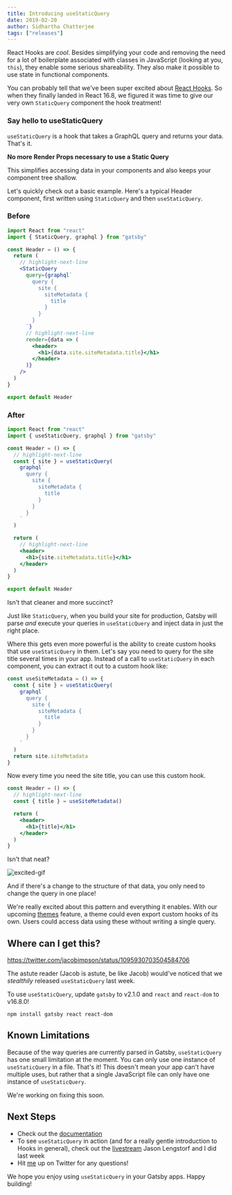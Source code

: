 ```yaml
---
title: Introducing useStaticQuery
date: 2019-02-20
author: Sidhartha Chatterjee
tags: ["releases"]
---
```


React Hooks are _cool_. Besides simplifying your code and removing the need for a lot of boilerplate associated with classes in JavaScript (looking at you, `this`), they enable some serious shareability. They also make it possible to use state in functional components.

You can probably tell that we've been super excited about [React Hooks][hooks-intro]. So when they finally landed in React 16.8, we figured it was time to give our very own `StaticQuery` component the hook treatment!

### Say hello to useStaticQuery

`useStaticQuery` is a hook that takes a GraphQL query and returns your data. That's it.

**No more Render Props necessary to use a Static Query**

This simplifies accessing data in your components and also keeps your component tree shallow.

Let's quickly check out a basic example. Here's a typical Header component, first written using `StaticQuery` and then `useStaticQuery`.

### Before

```jsx
import React from "react"
import { StaticQuery, graphql } from "gatsby"

const Header = () => {
  return (
    // highlight-next-line
    <StaticQuery
      query={graphql`
        query {
          site {
            siteMetadata {
              title
            }
          }
        }
      `}
      // highlight-next-line
      render={data => (
        <header>
          <h1>{data.site.siteMetadata.title}</h1>
        </header>
      )}
    />
  )
}

export default Header
```

### After

```jsx
import React from "react"
import { useStaticQuery, graphql } from "gatsby"

const Header = () => {
  // highlight-next-line
  const { site } = useStaticQuery(
    graphql`
      query {
        site {
          siteMetadata {
            title
          }
        }
      }
    `
  )

  return (
    // highlight-next-line
    <header>
      <h1>{site.siteMetadata.title}</h1>
    </header>
  )
}

export default Header
```

Isn't that cleaner and more succinct?

Just like `StaticQuery`, when you build your site for production, Gatsby will parse _and_ execute your queries in `useStaticQuery` and inject data in just the right place.

Where this gets even more powerful is the ability to create custom hooks that use `useStaticQuery` in them. Let's say you need to query for the site title several times in your app. Instead of a call to `useStaticQuery` in each component, you can extract it out to a custom hook like:

```jsx
const useSiteMetadata = () => {
  const { site } = useStaticQuery(
    graphql`
      query {
        site {
          siteMetadata {
            title
          }
        }
      }
    `
  )
  return site.siteMetadata
}
```

Now every time you need the site title, you can use this custom hook.

```jsx
const Header = () => {
  // highlight-next-line
  const { title } = useSiteMetadata()

  return (
    <header>
      <h1>{title}</h1>
    </header>
  )
}
```

Isn't that neat?

![excited-gif](./images/excited.gif)

And if there's a change to the structure of that data, you only need to change the query in one place!

We're really excited about this pattern and everything it enables. With our upcoming [themes][themes] feature, a theme could even export custom hooks of its own. Users could access data using these without writing a single query.

## Where can I get this?

<https://twitter.com/jacobimpson/status/1095930703504584706>

The astute reader (Jacob is astute, be like Jacob) would've noticed that we _stealthily_ released `useStaticQuery` last week.

To use `useStaticQuery`, update `gatsby` to v2.1.0 and `react` and `react-dom` to v16.8.0!

```shell
npm install gatsby react react-dom
```

## Known Limitations

Because of the way queries are currently parsed in Gatsby, `useStaticQuery` has one small limitation at the moment. You can only use one instance of `useStaticQuery` in a file. That's it! This doesn't mean your app can't have multiple uses, but rather that a single JavaScript file can only have one instance of `useStaticQuery`.

We're working on fixing this soon.

## Next Steps

- Check out the [documentation][use-static-query]
- To see `useStaticQuery` in action (and for a really gentle introduction to Hooks in general), check out the [livestream][use-static-query-livestream] Jason Lengstorf and I did last week
- Hit [me][sidhartha-twitter] up on Twitter for any questions!

We hope you enjoy using `useStaticQuery` in your Gatsby apps. Happy building!

[use-static-query]: /docs/use-static-query/

[use-static-query-livestream]: https://www.youtube.com/watch?v=asrdFuAxPaU&list=PLz8Iz-Fnk_eTpvd49Sa77NiF8Uqq5Iykx

[sidhartha-twitter]: https://twitter.com/chatsidhartha

[hooks-intro]: https://reactjs.org/docs/hooks-intro.html

[themes]: /blog/2019-02-11-gatsby-themes-livestream-and-example/
